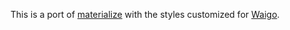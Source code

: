 This is a port of [materialize](https://github.com/Dogfalo/materialize) with the styles customized for [Waigo](https://github.com/waigo/waigo).

